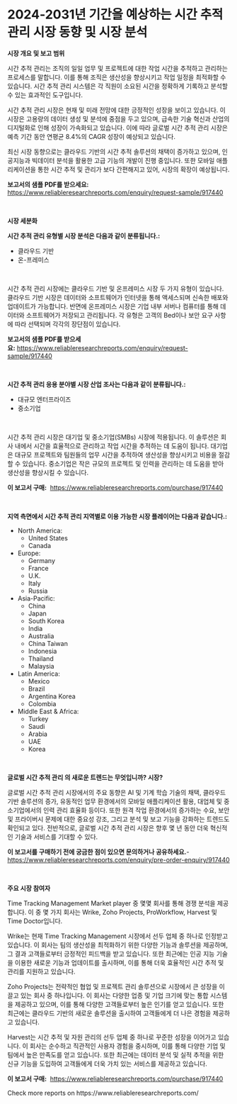 <p><h1>2024-2031년 기간을 예상하는 시간 추적 관리 시장 동향 및 시장 분석</h1></p><p><strong>시장 개요 및 보고 범위</strong></p>
<p><p>시간 추적 관리는 조직의 일일 업무 및 프로젝트에 대한 작업 시간을 추적하고 관리하는 프로세스를 말합니다. 이를 통해 조직은 생산성을 향상시키고 작업 일정을 최적화할 수 있습니다. 시간 추적 관리 시스템은 각 직원이 소요된 시간을 정확하게 기록하고 분석할 수 있는 효과적인 도구입니다.</p><p>시간 추적 관리 시장은 현재 및 미래 전망에 대한 긍정적인 성장을 보이고 있습니다. 이 시장은 고용량의 데이터 생성 및 분석에 중점을 두고 있으며, 급속한 기술 혁신과 산업의 디지털화로 인해 성장이 가속화되고 있습니다. 이에 따라 글로벌 시간 추적 관리 시장은 예측 기간 동안 연평균 8.4%의 CAGR 성장이 예상되고 있습니다.</p><p>최신 시장 동향으로는 클라우드 기반의 시간 추적 솔루션의 채택이 증가하고 있으며, 인공지능과 빅데이터 분석을 활용한 고급 기능의 개발이 진행 중입니다. 또한 모바일 애플리케이션을 통한 시간 추적 및 관리가 보다 간편해지고 있어, 시장의 확장이 예상됩니다.</p></p>
<p><strong>보고서의 샘플 PDF를 받으세요:</strong> <a href="https://www.reliableresearchreports.com/enquiry/request-sample/917440">https://www.reliableresearchreports.com/enquiry/request-sample/917440</a></p>
<p>&nbsp;</p>
<p><strong>시장 세분화</strong></p>
<p><strong>시간 추적 관리 유형별 시장 분석은 다음과 같이 분류됩니다.:</strong></p>
<p><ul><li>클라우드 기반</li><li>온-프레미스</li></ul></p>
<p>&nbsp;</p>
<p><p>시간 추적 관리 시장에는 클라우드 기반 및 온프레미스 시장 두 가지 유형이 있습니다. 클라우드 기반 시장은 데이터와 소프트웨어가 인터넷을 통해 액세스되며 신속한 배포와 업데이트가 가능합니다. 반면에 온프레미스 시장은 기업 내부 서버나 컴퓨터를 통해 데이터와 소프트웨어가 저장되고 관리됩니다. 각 유형은 고객의 Bed이나 보안 요구 사항에 따라 선택되며 각각의 장단점이 있습니다.</p></p>
<p><strong>보고서의 샘플 PDF를 받으세요:</strong>&nbsp;<a href="https://www.reliableresearchreports.com/enquiry/request-sample/917440">https://www.reliableresearchreports.com/enquiry/request-sample/917440</a></p>
<p>&nbsp;</p>
<p><strong> 시간 추적 관리 응용 분야별 시장 산업 조사는 다음과 같이 분류됩니다.:</strong></p>
<p><ul><li>대규모 엔터프라이즈</li><li>중소기업</li></ul></p>
<p>&nbsp;</p>
<p><p>시간 추적 관리 시장은 대기업 및 중소기업(SMBs) 시장에 적용됩니다. 이 솔루션은 회사 내에서 시간을 효율적으로 관리하고 작업 시간을 추적하는 데 도움이 됩니다. 대기업은 대규모 프로젝트와 팀원들의 업무 시간을 추적하여 생산성을 향상시키고 비용을 절감할 수 있습니다. 중소기업은 작은 규모의 프로젝트 및 인력을 관리하는 데 도움을 받아 생산성을 향상시킬 수 있습니다.</p></p>
<p><strong>이 보고서 구매:</strong>&nbsp; <a href="https://www.reliableresearchreports.com/purchase/917440">https://www.reliableresearchreports.com/purchase/917440</a></p>
<p>&nbsp;</p>
<p><strong>지역 측면에서 시간 추적 관리 지역별로 이용 가능한 시장 플레이어는 다음과 같습니다.:</strong></p>
<p><ul>
    <li>
        North America:
        <ul>
            <li>United States</li>
            <li>Canada</li>
        </ul>
    </li>
    <li>
        Europe:
        <ul>
            <li>Germany</li>
            <li>France</li>
            <li>U.K.</li>
            <li>Italy</li>
            <li>Russia</li>
        </ul>
    </li>
    <li>
        Asia-Pacific:
        <ul>
            <li>China</li>
            <li>Japan</li>
            <li>South Korea</li>
            <li>India</li>
            <li>Australia</li>
            <li>China Taiwan</li>
            <li>Indonesia</li>
            <li>Thailand</li>
            <li>Malaysia</li>
        </ul>
    </li>
    <li>
        Latin America:
        <ul>
            <li>Mexico</li>
            <li>Brazil</li>
            <li>Argentina Korea</li>
            <li>Colombia</li>
        </ul>
    </li>
    <li>
        Middle East & Africa:
        <ul>
            <li>Turkey</li>
            <li>Saudi</li>
            <li>Arabia</li>
            <li>UAE</li>
            <li>Korea</li>
        </ul>
    </li>
    </ul></p>
<p>&nbsp;</p>
<p><strong>글로벌 시간 추적 관리 의 새로운 트렌드는 무엇입니까? 시장?</strong></p>
<p><p>글로벌 시간 추적 관리 시장에서의 주요 동향은 AI 및 기계 학습 기술의 채택, 클라우드 기반 솔루션의 증가, 유동적인 업무 환경에서의 모바일 애플리케이션 활용, 대업체 및 중소기업에서의 인력 관리 효율화 등이다. 또한 원격 작업 환경에서의 증가하는 수요, 보안 및 프라이버시 문제에 대한 중요성 강조, 그리고 분석 및 보고 기능을 강화하는 트렌드도 확인되고 있다. 전반적으로, 글로벌 시간 추적 관리 시장은 향후 몇 년 동안 더욱 혁신적인 기술과 서비스를 기대할 수 있다.</p></p>
<p><strong>이 보고서를 구매하기 전에 궁금한 점이 있으면 문의하거나 공유하세요.</strong>- <a href="https://www.reliableresearchreports.com/enquiry/pre-order-enquiry/917440">https://www.reliableresearchreports.com/enquiry/pre-order-enquiry/917440</a></p>
<p>&nbsp;</p>
<p><strong>주요 시장 참여자</strong></p>
<p><p>Time Tracking Management Market player 중 몇몇 회사를 통해 경쟁 분석을 제공합니다. 이 중 몇 가지 회사는 Wrike, Zoho Projects, ProWorkflow, Harvest 및 Time Doctor입니다.</p><p>Wrike는 현재 Time Tracking Management 시장에서 선두 업체 중 하나로 인정받고 있습니다. 이 회사는 팀의 생산성을 최적화하기 위한 다양한 기능과 솔루션을 제공하며, 그 결과 고객들로부터 긍정적인 피드백을 받고 있습니다. 또한 최근에는 인공 지능 기술을 이용한 새로운 기능과 업데이트를 출시하며, 이를 통해 더욱 효율적인 시간 추적 및 관리를 지원하고 있습니다.</p><p>Zoho Projects는 전략적인 협업 및 프로젝트 관리 솔루션으로 시장에서 큰 성장을 이끌고 있는 회사 중 하나입니다. 이 회사는 다양한 업종 및 기업 크기에 맞는 통합 시스템을 제공하고 있으며, 이를 통해 다양한 고객들로부터 높은 인기를 얻고 있습니다. 또한 최근에는 클라우드 기반의 새로운 솔루션을 출시하여 고객들에게 더 나은 경험을 제공하고 있습니다.</p><p>Harvest는 시간 추적 및 자원 관리의 선두 업체 중 하나로 꾸준한 성장을 이어가고 있습니다. 이 회사는 순수하고 직관적인 사용자 경험을 중시하며, 이를 통해 다양한 기업 및 팀에서 높은 만족도를 얻고 있습니다. 또한 최근에는 데이터 분석 및 실적 추적을 위한 신규 기능을 도입하여 고객들에게 더욱 가치 있는 서비스를 제공하고 있습니다.</p></p>
<p><strong>이 보고서 구매:</strong>&nbsp;&nbsp;<a href="https://www.reliableresearchreports.com/purchase/917440">https://www.reliableresearchreports.com/purchase/917440</a></p>
<p>Check more reports on https://www.reliableresearchreports.com/</p>
